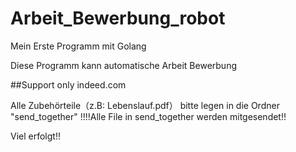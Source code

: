 # Arbeit_Bewerbung_robot
Mein Erste Programm mit Golang

Diese Programm kann automatische Arbeit Bewerbung 

##Support only indeed.com


Alle Zubehörteile（z.B: Lebenslauf.pdf） bitte legen in die Ordner "send_together"
!!!!Alle File in send_together werden mitgesendet!!

Viel erfolgt!!
